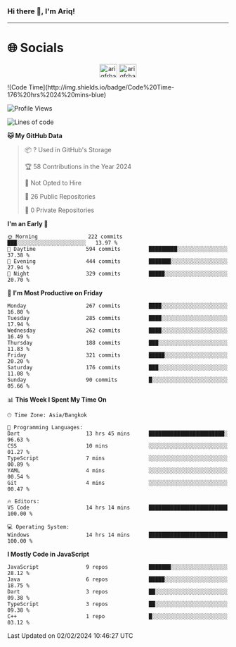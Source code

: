 ### Hi there 👋, I'm Ariq!
<hr>
<h1 align="">🌐 Socials</h1>
<p align="center">
<a href="https://www.linkedin.com/in/ariqfarhan/" target="blank"><img align="center" src="https://raw.githubusercontent.com/rahuldkjain/github-profile-readme-generator/master/src/images/icons/Social/linked-in-alt.svg" alt="ariqfrhan" height="30" width="40" /></a>
<a href="https://instagram.com/ariqfrhan" target="blank"><img align="center" src="https://raw.githubusercontent.com/rahuldkjain/github-profile-readme-generator/master/src/images/icons/Social/instagram.svg" alt="ariqfrhan" height="30" width="40" /></a>
</p>
<!--START_SECTION:waka-->
![Code Time](http://img.shields.io/badge/Code%20Time-176%20hrs%2024%20mins-blue)

![Profile Views](http://img.shields.io/badge/Profile%20Views-137-blue)

![Lines of code](https://img.shields.io/badge/From%20Hello%20World%20I%27ve%20Written-8.5%20million%20lines%20of%20code-blue)

**🐱 My GitHub Data** 

> 📦 ? Used in GitHub's Storage 
 > 
> 🏆 58 Contributions in the Year 2024
 > 
> 🚫 Not Opted to Hire
 > 
> 📜 26 Public Repositories 
 > 
> 🔑 0 Private Repositories 
 > 
**I'm an Early 🐤** 

```text
🌞 Morning                222 commits         ███░░░░░░░░░░░░░░░░░░░░░░   13.97 % 
🌆 Daytime                594 commits         █████████░░░░░░░░░░░░░░░░   37.38 % 
🌃 Evening                444 commits         ███████░░░░░░░░░░░░░░░░░░   27.94 % 
🌙 Night                  329 commits         █████░░░░░░░░░░░░░░░░░░░░   20.70 % 
```
📅 **I'm Most Productive on Friday** 

```text
Monday                   267 commits         ████░░░░░░░░░░░░░░░░░░░░░   16.80 % 
Tuesday                  285 commits         ████░░░░░░░░░░░░░░░░░░░░░   17.94 % 
Wednesday                262 commits         ████░░░░░░░░░░░░░░░░░░░░░   16.49 % 
Thursday                 188 commits         ███░░░░░░░░░░░░░░░░░░░░░░   11.83 % 
Friday                   321 commits         █████░░░░░░░░░░░░░░░░░░░░   20.20 % 
Saturday                 176 commits         ███░░░░░░░░░░░░░░░░░░░░░░   11.08 % 
Sunday                   90 commits          █░░░░░░░░░░░░░░░░░░░░░░░░   05.66 % 
```


📊 **This Week I Spent My Time On** 

```text
🕑︎ Time Zone: Asia/Bangkok

💬 Programming Languages: 
Dart                     13 hrs 45 mins      ████████████████████████░   96.63 % 
CSS                      10 mins             ░░░░░░░░░░░░░░░░░░░░░░░░░   01.27 % 
TypeScript               7 mins              ░░░░░░░░░░░░░░░░░░░░░░░░░   00.89 % 
YAML                     4 mins              ░░░░░░░░░░░░░░░░░░░░░░░░░   00.54 % 
Git                      4 mins              ░░░░░░░░░░░░░░░░░░░░░░░░░   00.47 % 

🔥 Editors: 
VS Code                  14 hrs 14 mins      █████████████████████████   100.00 % 

💻 Operating System: 
Windows                  14 hrs 14 mins      █████████████████████████   100.00 % 
```

**I Mostly Code in JavaScript** 

```text
JavaScript               9 repos             ███████░░░░░░░░░░░░░░░░░░   28.12 % 
Java                     6 repos             █████░░░░░░░░░░░░░░░░░░░░   18.75 % 
Dart                     3 repos             ██░░░░░░░░░░░░░░░░░░░░░░░   09.38 % 
TypeScript               3 repos             ██░░░░░░░░░░░░░░░░░░░░░░░   09.38 % 
C++                      1 repo              █░░░░░░░░░░░░░░░░░░░░░░░░   03.12 % 
```




 Last Updated on 02/02/2024 10:46:27 UTC
<!--END_SECTION:waka-->
